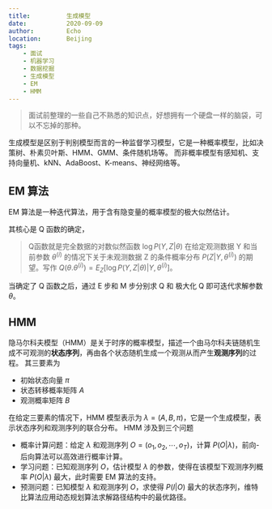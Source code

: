 ```yaml
---
title:          生成模型
date:           2020-09-09
author:         Echo
location:       Beijing 
tags: 
    - 面试
    - 机器学习
    - 数据挖掘
    - 生成模型
    - EM
    - HMM
---
```


> 面试前整理的一些自己不熟悉的知识点，好想拥有一个硬盘一样的脑袋，可以不忘掉的那种。

生成模型是区别于判别模型而言的一种监督学习模型，它是一种概率模型，比如决策树、朴素贝叶斯、HMM、GMM、条件随机场等。
而非概率模型有感知机、支持向量机、kNN、AdaBoost、K-means、神经网络等。

## EM 算法

EM 算法是一种迭代算法，用于含有隐变量的概率模型的极大似然估计。

其核心是 Q 函数的确定，

> Q函数就是完全数据的对数似然函数 $\log P(Y, Z | \theta)$ 在给定观测数据 Y 和当前参数 $\theta^{(i)}$ 的情况下关于未观测数据 Z 的条件概率分布 $P(Z|Y, \theta^{(i)})$ 的期望。写作 $Q(\theta. \theta^{(i)}) = E_{Z}[\log P(Y, Z | \theta) | Y, \theta^{(i)}]$。

当确定了 Q 函数之后，通过 E 步和 M 步分别求 Q 和 极大化 Q 即可迭代求解参数 $\theta$。

## HMM

隐马尔科夫模型（HMM）是关于时序的概率模型，描述一个由马尔科夫链随机生成不可观测的**状态序列**，再由各个状态随机生成一个观测从而产生**观测序列**的过程。
其三要素为
* 初始状态向量 $\pi$
* 状态转移概率矩阵 $A$
* 观测概率矩阵 $B$

在给定三要素的情况下，HMM 模型表示为 $\lambda = (A, B, \pi)$，它是一个生成模型，表示状态序列和观测序列的联合分布。
HMM 涉及到三个问题
* 概率计算问题：给定 $\lambda$ 和观测序列 $O = (o_1, o_2, \cdots, o_T)$，计算 $P(O | \lambda)$，前向-后向算法可以高效进行概率计算。
* 学习问题：已知观测序列 $O$，估计模型 $\lambda$ 的参数，使得在该模型下观测序列概率 $P(O | \lambda)$ 最大，此时需要 EM 算法的支持。
* 预测问题：已知模型 $\lambda$ 和观测序列 $O$，求使得 $P(I | O)$ 最大的状态序列，维特比算法应用动态规划算法求解路径结构中的最优路径。

